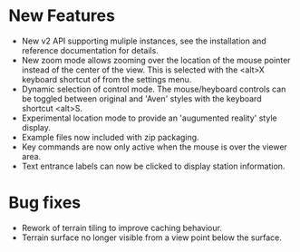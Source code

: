 # New Features

* New v2 API supporting muliple instances, see the installation and reference documentation for details.
* New zoom mode allows zooming over the location of the mouse pointer instead of the center of the view. 
This is selected with the \<alt\>X keyboard shortcut of from the settings menu.
* Dynamic selection of control mode.
The mouse/heyboard controls can be toggled between original and 'Aven' styles with the keyboard shortcut \<alt\>S.
* Experimental location mode to provide an 'augumented reality' style display.
* Example files now included with zip packaging.
* Key commands are now only active when the mouse is over the viewer area.
* Text entrance labels can now be clicked to display station information.

# Bug fixes

* Rework of terrain tiling to improve caching behaviour.
* Terrain surface no longer visible from a view point below the surface.

